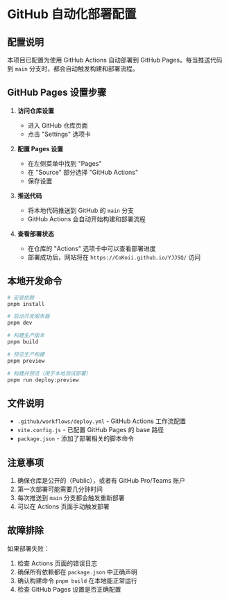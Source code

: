 # GitHub 自动化部署配置

## 配置说明

本项目已配置为使用 GitHub Actions 自动部署到 GitHub Pages。每当推送代码到 `main` 分支时，都会自动触发构建和部署流程。

## GitHub Pages 设置步骤

1. **访问仓库设置**
   - 进入 GitHub 仓库页面
   - 点击 "Settings" 选项卡

2. **配置 Pages 设置**
   - 在左侧菜单中找到 "Pages"
   - 在 "Source" 部分选择 "GitHub Actions"
   - 保存设置

3. **推送代码**
   - 将本地代码推送到 GitHub 的 `main` 分支
   - GitHub Actions 会自动开始构建和部署流程

4. **查看部署状态**
   - 在仓库的 "Actions" 选项卡中可以查看部署进度
   - 部署成功后，网站将在 `https://CoKoii.github.io/YJJSQ/` 访问

## 本地开发命令

```bash
# 安装依赖
pnpm install

# 启动开发服务器
pnpm dev

# 构建生产版本
pnpm build

# 预览生产构建
pnpm preview

# 构建并预览（用于本地测试部署）
pnpm run deploy:preview
```

## 文件说明

- `.github/workflows/deploy.yml` - GitHub Actions 工作流配置
- `vite.config.js` - 已配置 GitHub Pages 的 base 路径
- `package.json` - 添加了部署相关的脚本命令

## 注意事项

1. 确保仓库是公开的（Public），或者有 GitHub Pro/Teams 账户
2. 第一次部署可能需要几分钟时间
3. 每次推送到 `main` 分支都会触发重新部署
4. 可以在 Actions 页面手动触发部署

## 故障排除

如果部署失败：

1. 检查 Actions 页面的错误日志
2. 确保所有依赖都在 `package.json` 中正确声明
3. 确认构建命令 `pnpm build` 在本地能正常运行
4. 检查 GitHub Pages 设置是否正确配置
